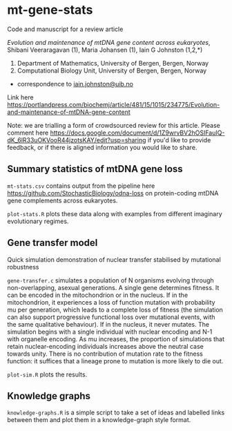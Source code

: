 # mt-gene-stats

Code and manuscript for a review article 

*Evolution and maintenance of mtDNA gene content across eukaryotes*, Shibani Veeraragavan (1), Maria Johansen (1), Iain G Johnston (1,2,*)

1. Department of Mathematics, University of Bergen, Bergen, Norway
2. Computational Biology Unit, University of Bergen, Bergen, Norway
* correspondence to iain.johnston@uib.no

Link here https://portlandpress.com/biochemj/article/481/15/1015/234775/Evolution-and-maintenance-of-mtDNA-gene-content

Note: we are trialling a form of crowdsourced review for this article. Please comment here https://docs.google.com/document/d/1Z9wrvBV2hOSIFauIQ-dK_6lR33uOKVooR44jzotsKAY/edit?usp=sharing if you'd like to provide feedback, or if there is aligned information you would like to share.

Summary statistics of mtDNA gene loss
-----
`mt-stats.csv` contains output from the pipeline here https://github.com/StochasticBiology/odna-loss on protein-coding mtDNA gene complements across eukaryotes.

`plot-stats.R` plots these data along with examples from different imaginary evolutionary regimes.

Gene transfer model
-----
Quick simulation demonstration of nuclear transfer stabilised by mutational robustness

`gene-transfer.c` simulates a population of N organisms evolving through non-overlapping, asexual generations. A single gene determines fitness. It can be encoded in the mitochondrion or in the nucleus. If in the mitochondrion, it experiences a loss of function mutation with probability mu per generation, which leads to a complete loss of fitness (the simulation can also support progressive functional loss over mutational events, with the same qualitative behaviour). If in the nucleus, it never mutates. The simulation begins with a single individual with nuclear encoding and N-1 with organelle encoding. As mu increases, the proportion of simulations that retain nuclear-encoding individuals increases above the neutral case towards unity. There is no contribution of mutation rate to the fitness function: it suffices that a lineage prone to mutation is more likely to die out.

`plot-sim.R` plots the results.

Knowledge graphs
-----
`knowledge-graphs.R` is a simple script to take a set of ideas and labelled links between them and plot them in a knowledge-graph style format.
